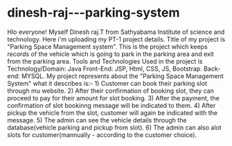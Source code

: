 # dinesh-raj---parking-system
Hlo everyone!
    Myself Dinesh raj.T from Sathyabama Institute of science and technology.
  Here i'm uploading my PT-1 project details.
  Title of my project is "Parking Space Management system".
    This is the project which keeps records of the vehicle which is going to park in the parking area and exit from the parking area.
    Tools and Technologies Used in the project is
          Technology/Domain: Java
          Front-End: JSP, Html, CSS, JS, Bootstrap.
          Back-end: MYSQL.
    My project represents about the "Parking Space Management System"
        what it describes is:-
            1) Customer can book their parking slot through mu website.
            2) After their confirmation of booking slot, they can proceed to pay for their amount for slot booking.
            3) After the payment, the confirmation of slot bookinng message will be indicated to them.
            4) After pickup the vehicle from the slot, customer will again be indicated with the message.
            5) The admin can see the vehicle details through the database(vehicle parking and pickup from slot).
            6) The admin can also alot slots for customer(mannually - according to the customer choice).
  
